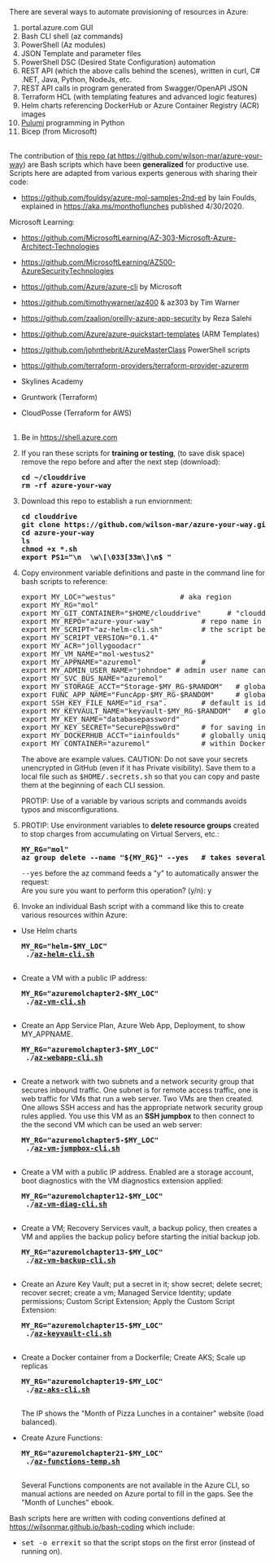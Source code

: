 There are several ways to automate provisioning of resources in Azure:
   1. portal.azure.com GUI
   2. Bash CLI shell (az commands)
   3. PowerShell (Az modules)
   4. JSON Template and parameter files
   5. PowerShell DSC (Desired State Configuration) automation
   6. REST API (which the above calls behind the scenes), written in curl, C# .NET, Java, Python, NodeJs, etc.
   7. REST API calls in program generated from Swagger/OpenAPI JSON
   8. Terraform HCL (with templating features and advanced logic features)
   9. Helm charts referencing DockerHub or Azure Container Registry (ACR) images
   10. <a target="_blank" href="https://wilsonmar.github.io/pulumi">Pulumi</a> programming in Python
   11. Bicep (from Microsoft)
   <br /><br />

The contribution of <a target="_blank" href="https://github.com/wilson-mar/azure-your-way/">this repo (at https://github.com/wilson-mar/azure-your-way)</a>
are Bash scripts which have been <strong>generalized</strong> for productive use.
Scripts here are adapted from various experts generous with sharing their code:
   * https://github.com/fouldsy/azure-mol-samples-2nd-ed by Iain Foulds, explained in https://aka.ms/monthoflunches published 4/30/2020.

   Microsoft Learning:
   * https://github.com/MicrosoftLearning/AZ-303-Microsoft-Azure-Architect-Technologies
   * https://github.com/MicrosoftLearning/AZ500-AzureSecurityTechnologies
   * https://github.com/Azure/azure-cli by Microsoft

   * https://github.com/timothywarner/az400 & az303 by Tim Warner
   * https://github.com/zaalion/oreilly-azure-app-security by Reza Salehi 
   
   * https://github.com/Azure/azure-quickstart-templates (ARM Templates)
   * https://github.com/johnthebrit/AzureMasterClass PowerShell scripts
   * https://github.com/terraform-providers/terraform-provider-azurerm

   * Skylines Academy
   * Gruntwork (Terraform)
   * CloudPosse (Terraform for AWS)
   <br /><br />

1. Be in https://shell.azure.com

1. If you ran these scripts for <strong>training or testing</strong>, (to save disk space) remove the repo before and after the next step (download):

   <pre><strong>cd ~/clouddrive
   rm -rf azure-your-way
   </strong></pre>

1. Download this repo to establish a run enviornment:

   <pre><strong>cd clouddrive
   git clone https://github.com/wilson-mar/azure-your-way.git --depth 1 
   cd azure-your-way
   ls
   chmod +x *.sh
   export PS1="\n  \w\[\033[33m\]\n$ "
   </strong></pre>

1. Copy environment variable definitions and paste in the command line for bash scripts to reference:

   <pre>export MY_LOC="westus"               # aka region
   export MY_RG="mol"
   export MY_GIT_CONTAINER="$HOME/clouddrive"      # "clouddrive" in Cloud Shell
   export MY_REPO="azure-your-way"           # repo name in my GitHub.com/wilson-mar
   export MY_SCRIPT="az-helm-cli.sh"         # the script being called
   export MY_SCRIPT_VERSION="0.1.4"    
   export MY_ACR="jollygoodacr"    
   export MY_VM_NAME="mol-westus2"
   export MY_APPNAME="azuremol"              # 
   export MY_ADMIN_USER_NAME="johndoe" # admin user name cannot contain upper case character A-Z, special characters \/"[]:|<>+=;,?*@#()! or start with $ or -
   export MY_SVC_BUS_NAME="azuremol"
   export MY_STORAGE_ACCT="Storage-$MY_RG-$RANDOM"   # globally unique in front of /file.core.windows.net
   export FUNC_APP_NAME="FuncApp-$MY_RG-$RANDOM"     # globally unique in front of .azurewebsites.net
   export SSH_KEY_FILE_NAME="id_rsa".        # default is id_rsa.
   export MY_KEYVAULT_NAME="keyvault-$MY_RG-$RANDOM"   # globally unique
   export MY_KEY_NAME="databasepassword"
   export MY_KEY_SECRET="SecureP@ssw0rd"     # for saving into Key Vault
   export MY_DOCKERHUB_ACCT="iainfoulds"     # globally unique in Docker.io (DockerHub)
   export MY_CONTAINER="azuremol"            # within DockerHub
   </pre>

   The above are example values. CAUTION: Do not save your secrets unencrypted in GitHub (even if it has Private visibility).
   Save them to a local file such as <tt>$HOME/.secrets.sh</tt> so that you can 
   copy and paste them at the beginning of each CLI session.
   
   PROTIP: Use of a variable by various scripts and commands avoids typos and misconfigurations.
   
1. PROTIP: Use environment variables to <strong>delete resource groups</strong> created to stop charges from accumulating on Virtual Servers, etc.: 

   <pre><strong>MY_RG="mol"
   az group delete --name "${MY_RG}" --yes   # takes several minutes
   </strong></pre>

   <tt>--yes</tt> before the az command feeds a "y" to automatically answer the request:<br />
   Are you sure you want to perform this operation? (y/n): y

1. Invoke an individual Bash script with a command like this to create various resources within Azure:

* Use Helm charts

   <pre><strong>MY_RG="helm-$MY_LOC"
   ./<a href="https://github.com/wilson-mar/azure-your-way/blob/main/az-helm-cli.sh">az-helm-cli.sh</a>
   </strong></pre>

* Create a VM with a public IP address:

   <pre><strong>MY_RG="azuremolchapter2-$MY_LOC"
   ./<a href="https://github.com/wilson-mar/azure-your-way/blob/main/az-vm-cli.sh">az-vm-cli.sh</a>
   </strong></pre>

* Create an App Service Plan, Azure Web App, Deployment, to show MY_APPNAME.

   <pre><strong>MY_RG="azuremolchapter3-$MY_LOC"
   ./<a target="_blank" href="https://github.com/wilson-mar/azure-your-way/blob/main/az-webapp-cli.sh">az-webapp-cli.sh</a>
   </strong></pre>

* Create a network with two subnets and a network security group that secures inbound traffic. One subnet is for remote access traffic, one is web traffic for VMs that run a web server. Two VMs are then created. One allows SSH access and has the appropriate network security group rules applied. You use this VM as an <strong>SSH jumpbox</strong> to then connect to the the second VM which can be used an web server:

   <pre><strong>MY_RG="azuremolchapter5-$MY_LOC"
   ./<a target="_blank" href="https://github.com/wilson-mar/azure-your-way/blob/main/az-vm-jumpbox-cli.sh">az-vm-jumpbox-cli.sh</a>
   </strong></pre> 

* Create a VM with a public IP address. Enabled are a storage account, boot diagnostics with the VM diagnostics extension applied:

   <pre><strong>MY_RG="azuremolchapter12-$MY_LOC"
   ./<a target="_blank" href="https://github.com/wilson-mar/azure-your-way/blob/main/az-vm-diag-cli.sh">az-vm-diag-cli.sh</a>
   </strong></pre>

* Create a VM; Recovery Services vault, a backup policy, then creates a VM and applies the backup policy before starting the initial backup job.

   <pre><strong>MY_RG="azuremolchapter13-$MY_LOC"
   ./<a target="_blank" href="https://github.com/wilson-mar/azure-your-way/blob/main/az-vm-backup-cli.sh">az-vm-backup-cli.sh</a>
   </strong></pre>

* Create an Azure Key Vault; put a secret in it; show secret; delete secret; recover secret; create a vm; Managed Service Identity; update permissions; Custom Script Extension; Apply the Custom Script Extension:

   <pre><strong>MY_RG="azuremolchapter15-$MY_LOC"
   ./<a target="_blank" href="https://github.com/wilson-mar/azure-your-way/blob/main/az-keyvault-cli.sh">az-keyvault-cli.sh</a>
   </strong></pre>
   
* Create a Docker container from a Dockerfile; Create AKS; Scale up replicas 

   <pre><strong>MY_RG="azuremolchapter19-$MY_LOC"
   ./<a target="_blank" href="https://github.com/wilson-mar/azure-your-way/blob/main/az-aks-cli.sh">az-aks-cli.sh</a>
   </strong></pre>
   
   The IP shows the "Month of Pizza Lunches in a container" website (load balanced).

* Create Azure Functions:

   <pre><strong>MY_RG="azuremolchapter21-$MY_LOC"
   ./<a target="_blank" href="https://github.com/wilson-mar/azure-your-way/blob/main/az-functions-temp.sh">az-functions-temp.sh</a>
   </strong></pre>

   Several Functions components are not available in the Azure CLI, so manual actions are needed on Azure portal to fill in the gaps.
   See the "Month of Lunches" ebook.

Bash scripts here are written with coding conventions defined at <a target="_blank" href="https://wilsonmar.github.io/bash-codng">https://wilsonmar.github.io/bash-coding</a> which include:

   * <tt>set -o errexit</tt> so that the script stops on the first error (instead of running on).
   <br /><br />
   
   

